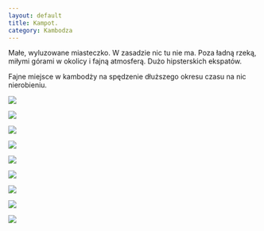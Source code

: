 ```yaml
---
layout: default
title: Kampot. 
category: Kambodza
---
```


Małe, wyluzowane miasteczko. W zasadzie nic tu nie ma. Poza ładną rzeką, miłymi górami w okolicy i fajną atmosferą. Dużo hipsterskich ekspatów. 

Fajne miejsce w kambodży na spędzenie dłuższego okresu czasu na nic nierobieniu. 

![](https://lh3.googleusercontent.com/7ly8n8vAWZ2DpqJFwKxnpAGu9snkyCy0nai7qObY5PIxFffiw9pSz66E9vftJ7EhesJVWVshbTXqXzsWHDskRAMoFlX3q9iKo1wSZ1fQl78Qm0gbYJSI91PXhBCgteVlhEpotGGj7Zw7nnP-5IhttlydKR3tdE16yrIhF62Gd6YCtOerD_HZhsBJNLBFTJ3fJ-RnUQYco7jH32capYS2qJLqsB7-QvALj8IYWazVdE45M7NI3FvScS2JlvN6-8j7wx1JYg8LpPCZyPEqCN3QY3hTQp8FwepV01Dkms9wDn3LBDexctap659bq1ehcQxlP4eGTF_IjGSmnc7ZVpWCneAY-xP3JVqKs5MB9SD1COM8XMrG9fkALEpF4aBwClBSYH63SQYxVpcY3hgvoRHqJwvWp5A7EoJNO51QZYmC7yNJ5ZI36KGccq139Tz2ktLgyqtz46hKQe0ZM6rgAL-0b8_thdgshqOK3m1EKMvyAYBvAvMg3goke-pJTMEg2_tNbo6vzZ3BUN4SbPmVZ6FK0pymUzTfpEqu8erQTxsMcg2G=w9999-h9999-no)

![](https://lh3.googleusercontent.com/rGckDX18PKubPDD0_Wd-h4b56BU5-v3DbMANUC98K0e6YlJuYh14JQegc_qx4Csf9wgMy51YoIDb3TcayPOMl_JNuKh8idwUvlyCI75uE1NwjmXQBACWtcirHItNWo8jYkCDDKNWiE7ScEtV5bJzRz3xXrgDrt9VXtDBJ2FbhTr2HeeebVdBydW-2rXQHVBFtEy5FJzyzYjmmwy3tbyAWc1mcnsGMXCpF2PPs412ZKzPgUmDvsyzuBDW3F6cKpXll12V3poffwOU7gTdib0rrDcGJRof0A6VwFCW7vhtFHlAb3BiMv_56KyiUJwaLtTZ0J8qpi-fdQ7FxVgCKXl-VKmDf0Q5sXl9Fnrna7vLu5YY3gRABQsfwK1380S2_ZfYAFNXfpcJnUvoINuS9LZEmsT7I97pMYvcHNLabrXFIVhYRpC-O6oQkDQGWOO8XCsqasOCkrb5GWVjcEf9ivpE8aVHQGpCOTRI06gD3hjz157Us3hzPNE2D8S6rp6dT5EMOwcGid-smEKGZMGFWSwFU8P3lMTjUjMTzTkvDjPqvt8m=w9999-h9999-no)

![](https://lh3.googleusercontent.com/_9L-vW9_AOoFu76bG4H7ja8-C3cdP_rFbU4o-wzPIvFt1pGrZ5BRQQae5kFs2nLgkDJalFQ0kc_IxaVgnFi2GaOXnAaLpcTrjNCxPCdF4KaEfw3Q8VwTjYF09My71ZoyLgGotUrPmWNZ5-Ux_oW6fkXCye6F1yfcnSJOu9WkUU8YF5FTN3gHRV7mZ7gxeKsXxDA95DAILYbSYE2JuE4BZ-WWjWKF7k2Pq3ppygTDWUNIez2mb2Fz4uPctt_I2ixR5LloNMgHEOEWPiqJTZoGjV4iKpODFzG3W_yRlutFn6MTlxq0M6L2qyB4JubAu3GLIyQzkEhslM_mHNF7X_w5dkVK0W_yGmA8YNdgHT8cygDtMoRAGqLN-eAOZqA1wYTke9sxM44lkdY5Olb8RSa3YaB9p2qylcLi_VchnLpPbkYq_47OpZhkL35luLZQzoCSVSKUBg8oBRJS9-LD_USkKwZ-D83sylcxABdwQranbb5Jn8NpgInkPRFtIb9AzgtLR2n3pALccPRIeTi4ssjtOovt_-kOhbaeNqopVgj2ecgM=w9999-h9999-no)

![](https://lh3.googleusercontent.com/R6na0ZzNj3ldxIO13POPtt4I3z-zrFvCR59Cd8c-8Fl-HTA1xXMinONsuJEhXO6V0JFUgyPdB2uFyVISbhy8nmkUlYWtmaVQNMQsK25VmkOT30SKlmPOP3yAHCyESgQCZ-S0eD-mmSQLMuFKguwwlvnI_E9D-LN2PZnXZdTtMJQHx_hYasqpIYc43CNWwQIDKvXNhANhjXzJtw5SkCVyY1s7c7AfR3V_eNKni-pbBLYF0JPmTE40qoF6gP0ssgunno8OOCSTGhc-Fwka-OYwIgMLESEtcl6JhkMLUTAhj0rzVYw90K0BLOWte_p_dMWudR3EOTsvnRwDfISnNwvy08urRV7r3I-_RkrtK3MfouETdOcrbPRSZ_I0bxemmGAcB7npqMh2et6kVueowkQMZslNG3LbROJ6mZq91cx3gyP3Fa-Ef7lP78t6zOv5YhiS1c50VUyeDEcd-qcSeRZyAsZ0gam4A3nPuLOfSZzCconwAsHloS9_9D7e-tZxLh3gO9LRUHy5EfwE4G5WAOcelEK5cBmHHiuQ6Yc4amx8xres=w9999-h9999-no)

![](https://lh3.googleusercontent.com/LBh0Z1mYVyusGsqxqgqhvVocxefIQr3huCy5W1GjBr4KA58nEARhfjRNnGs3cDyp-LbK-KlUU0QIKEDgQC6Qb21xRANeys16Wo6g49zGDGXNbGa4sUnXwWbMhr2omtnBz-9x4vUChNLpzfQxWZJhz660OHsHLDzjvWorUS3fTKZXGOgI9fCNF-Z4EY0eYIfPMRge-o77qgFTBuY_FWVi4Cxn_I5dg1fpcX9JomGjQqg5499QmvAEO2Mw_sVuQL9QmFp-lYzVSV9Ttd32TyRrCuQXPIdFUEzSbtNSHjatRsE54Hso2xoWooBzvP6Tf9nI49NMFkq0SfjY0lIOBdr5xFDxa5GySz-O_lsAUGLDQGfFA61t9Uxpu1IBDQd5JZ1x5CHJ_FGI2sCGwP0_-Q1LYtbDEGhGl2zhR5i_YcNfKY2_2lnp-gE7TqGTLjzU_jpiY6ZDC3MmpXkyUPryrwIxSb6C38ix4GcjuR0XrvcZ2WPBRW4lmg8YdMW9vKN9kmlDu3qIahohP63IxzaY1Et3NIzbYOsDGSXWsiRZfdomVtLX=w9999-h9999-no)

![](https://lh3.googleusercontent.com/HyJ8P_PkjS1R5JXq_sMa9HX9Bu02YA_9p5URxy5wRt-mDK5UnFwW2S1lcDKOXTrv6ZUH4q2P72JXUyy8x1mjcoLbzKYOQCyUZrwIOPGCrfiY_NVXKihaMuFcN_zueyPfPHMfV62KK1MPv1z_N8e8V79IuY-I68Tx9gu4UrT2_dZg3bMnBhjzr3vF7eQjR8MXE970kvMXeRXTU_XL_K4zY1FYihrxHsTj0kiIAt-OQ9_yZ8lUkbaeXMDXU9m8ml8rkEJYV_ghWmpQrzddvPjUrNpEwRFymU08EqZpf_Po-hmysAlryg1UALwQOmtGiA8z1UQcXygrNpPNJs-oEJ4tHlyzo0Q9rCwPH6z1apEBNA_LwqG_IOJOTNyP_i0aNrTIYUtWCNkMAgFbRV_1zJaZkcZNUVVBiWMdBaFud6SCRiWru53jKLGNVOniqe0F3DNZ4m22Nir2-03f6EmxSR0tWQXpdeJMUAXZP5YOg-WofDte9J5tgcUPE-yszZCfQgQghWHhnTghdpGyGvso3iF7gC1kN6SjYevuX-BkximmHLKs=w9999-h9999-no)

![](https://lh3.googleusercontent.com/fQpumOSi0UC_Mso0ztYWLGYe3tTXrUnU2cdX87R_IAHGxxeZMie2-bYVP0op46x7v6mgzbAFDbeNuGbHL5gebvqG2hUlP5RrK9zVuJ9WQTMYjdoUngf0cmLioHxeWk6-ms8o8x811L4f7RvSXzDt96B0n3R5OU4SCnHlTRqAx2gc4zzoj2DPYM6yidTen8s_LDyV-Me0xFPloA150EzqWTHEiAXiKFsGF7Q713ULrq26Ztsznnyp-qs1U6amUgzvwfzogScR-0jocp51OZeK3oCSQpuIlRWeE-a07pZJY177Wi1hHGla-OADnKnz7jJl4wSssQurE-f-Vbr-GVFIiNiDaaZHrsMTvORGUnR-pPAwDRlT8jU7cFeyeR-mvmlsKxWoG34ZgWEKP0VWajqSOQfJgViC_OpDwqiMOHrI258b2fo9kPUMcWMBQQr_xfiUxH1rdoMQ85T2h7SVy57y-HKtn4jrjWYieoRa7o_fE6jENlXVPMGSFkk4v_4Dgi770883noshgpliMNVOAf8ct9AFr29sW2cyfCNVHioiAjX0=w9999-h9999-no)

![](https://lh3.googleusercontent.com/JH8tuhQ9lfoLL2FJWpNAMroUB7w9sOTk_OKHKaWQ4yG3wc47OvbuVaitcuFBNIoG7_cP4GMv-NqFkWe9ZXvTqoNYClw2Xka2uewaMVvYIqkqoLDwcBMVjnSmaolFPNWi_OsBkXnK27gbfjHO4vYwc6q9dQIYqXUQQwop7MvsiiukEvR5xHm6rt13BkZ2JrEo_cKhRjFVYVxx3O3G6COZH4gi9Znf9_RK9ECj-ELG5f8EyA2oxIeAzWy76Zi7HxsY21aPlxfLx9q48PbK26m_rAgoJJl7_LZFJ637LUiRfD0NOE7xf0m8L85CRjR0V0p6lHoPoG4vMJUxji7IrAfyb8WQO4S4NXBY7nNnQrFrFNdMwORYNBUH94Uj2eKcV7eH49It8MT6MkREP3aq3X6ehMRjDrWyQVz12xZYVSvcgLLshz6L3zG4FbHOyPpXUO0jr6OkU5MtXCHWxQsUP9BvFmnUc10d8l76hDpr0I5iP3LB2oiCnkvKWsK3z8DyEFPJtP5-c8MG_8I2eB8X6Ms8XncGi6uEThLOZvqm7p6dRWP2=w9999-h9999-no)

![](https://lh3.googleusercontent.com/O8jc0h47CiMUUE2DQIYOJ3EpoF5kh9rRtV5ubcJbkZvLlCPI0Gj4OM6o-aCDIM2eZ2V6Ma7KSY-Qi-KuNw2jmm0WCe7eh9BcYiS1dc-ANuuFLCWwBZuydmO9-f-YfI7bVSerwfKrUzblLTP6zrTX9Y5r_m80Otu71-8GoGVcXiCAHswYDss_XEwvHvPlV-fWwvRUG1IeNYhQRyG4r2YPH1FFJ8S6FQc9AyASkde7_5XCTp96WOY-QsuSZALqgAK4uK04Ytf7x_HUXqdBZMULNOsdjcUTI9fdgeGEMZInIw0nIR4mjmP2yVtwdPIg4DAZ5W6WTiai_xV9szPJ09MlwMLQftbc_6toV8sf9HKXWmRRD9nhFp2QBF7iElhqWISXIMtqfjtyTkh_GlwmFR1GAHhYdwKqASIGsMzdGPwf9_xGHaT3mXs7dQ6O87aVn_KD192Jv2pXrfDxIMqi7nNDKfhFyAOlLKafwkehFVKYv11mMWsqqlU_hryWVFBI1yCZj5dzVL85Ct16ieU73IAY5epoacnkbiMVVIV2-YIT4V-k=w9999-h9999-no)

